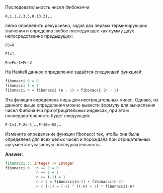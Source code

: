 Последовательность чисел Фибоначчи
```
0,1,1,2,3,5,8,13,21,…
```
легко определить рекурсивно, задав два первых терминирующих значения и определив любое последующее как сумму двух непосредственно предыдущих:

```
F0=0

F1=1 

Fn=Fn−1+Fn−2 
```

На Haskell данное определение задаётся следующей функцией:

```haskell
fibonacci 0 = 0
fibonacci 1 = 1
fibonacci n = fibonacci (n - 1) + fibonacci (n - 2)
```

Эта функция определена лишь для неотрицательных чисел. Однако, из данного выше определения можно вывести
формулу для вычисления чисел Фибоначчи при отрицательных индексах, при этом последовательность будет следующей:

```
F−1=1,F−2=−1,…,F−10=−55,…
```

Измените определение функции fibonacci так, чтобы она была определена для всех целых чисел и порождала при отрицательных аргументах указанную последовательность.

**Answer:**

```haskell
fibonacci :: Integer -> Integer
fibonacci n | n == 0 = 0
            | n == 1 = 1
            | n == (-1) = 1
            | n > 1 = fibonacci(n-1) + fibonacci(n-2)
            | n < (-1) = (-1) ^ ((-n) + 1) * fibonacci(-n)
```
